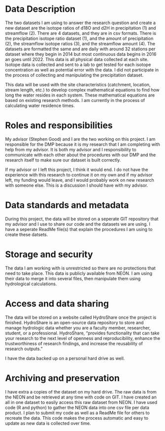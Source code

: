# Data Description
The two datasets I am using to answer the research question and create a new dataset are the isotope ratios of d18O and d2H in precipitation (1) and streamflow (2). There are 4 datasets, and they are in csv formats. There is the precipitation isotope ratio dataset (1), and the amount of precipitation (2), the streamflow isotope ratios (3), and the streamflow amount (4). The datasets are formatted the same and are daily with around 32 stations per dataset where they begin in 2014 but most continuous data begins in 2016 an goes until 2022. This data is all physical data collected at each site. Isotope data is collected and sent to a lab to get tested for each isotope concentration as well as potential error with the data. I did not participate in the process of collecting and manipulating the precipitation dataset.  

This data will be used with the site characteristics (catchment, location, stream length, etc.) to develop complex mathematical equations to find how long the water resides in each system. These mathematical equations are based on existing research methods. I am currently in the process of calculating water residence times. 

# Roles and responsibilities
My advisor (Stephen Good) and I are the two working on this project. I am responsible for the DMP because it is my research that I am completing with help from my advisor. It is both my advisor and I responsibility to communicate with each other about the procedures with our DMP and the research itself to make sure our dataset is built correctly. 

If my advisor or I left this project, I think it would end. I do not have the experience with this research to continue it on my own and if my advisor left, my funding would leave, and I would probably work on new research with someone else. This is a discussion I should have with my advisor. 

# Data standards and metadata
During this project, the data will be stored on a seperate GIT repository that my advisor and I use to share our code and the datasets we are using. I have a seperate ReadMe file(s) that explain the procedures I am using to create these datsets. 

# Storage and security
The data I am working with is unrestricted so there are no protections that need to take place. This data is publicly available from NEON. I am using their data to merge it into several files, then manipulate them using hydrological calculations. 
 
# Access and data sharing
The data will be stored on a website called HydroShare once the project is finished. HydroShare is an open-source data repository to store and manage hydrologic data whether you are a faculty member, researcher, student, or a professional. HydroShare, “provides functionality that can take your research to the next level of openness and reproducibility, enhance the trustworthiness of research findings, and increase the reusability of research outputs.” 

I have the data backed up on a personal hard drive as well.

# Archiving and preservation
I have extra a copies of the dataset on my hard drive. The raw data is from the NEON and be retrieved at any time with code on GIT. I have created an all in one dataset to easily access this raw dataset from NEON. I have used code (R and python) to gather the NEON data into one csv file per data product. I plan to submit my code as well as a ReadMe file for others to recreate the data. This code makes the process automatic and easy to update as new data is collected over time. 


